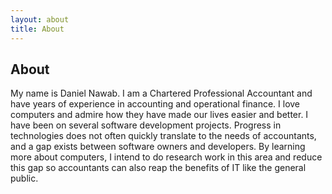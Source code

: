 ```yaml
---
layout: about
title: About
---
```


## About

My name is Daniel Nawab. I am a Chartered Professional Accountant and have years of experience in accounting and operational finance. I love computers and admire how they have made our lives easier and better. I have been on several software development projects. Progress in technologies does not often quickly translate to the needs of accountants, and a gap exists between software owners and developers. By learning more about computers, I intend to do research work in this area and reduce this gap so accountants can also reap the benefits of IT like the general public.
